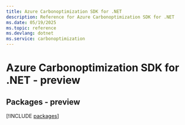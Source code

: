 ```yaml
---
title: Azure Carbonoptimization SDK for .NET
description: Reference for Azure Carbonoptimization SDK for .NET
ms.date: 05/19/2025
ms.topic: reference
ms.devlang: dotnet
ms.service: carbonoptimization
---
```

# Azure Carbonoptimization SDK for .NET - preview
## Packages - preview
[!INCLUDE [packages](carbonoptimization-index.md)]
